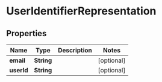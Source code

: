 
# UserIdentifierRepresentation

## Properties
Name | Type | Description | Notes
------------ | ------------- | ------------- | -------------
**email** | **String** |  |  [optional]
**userId** | **String** |  |  [optional]



